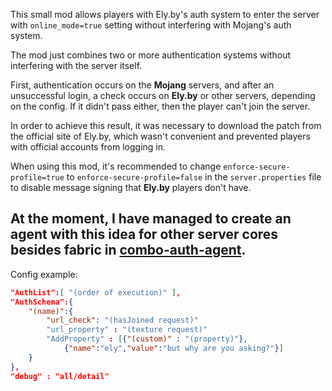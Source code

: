 This small mod allows players with Ely.by's auth system to enter the server with `online_mode=true` setting without interfering with Mojang's auth system.

The mod just combines two or more authentication systems without interfering with the server itself.

First, authentication occurs on the **Mojang** servers, and after an unsuccessful login, a check occurs on **Ely.by** or other servers, depending on the config. If it didn't pass either, then the player can't join the server.

In order to achieve this result, it was necessary to download the patch from the official site of Ely.by, which wasn't convenient and prevented players with official accounts from logging in.

When using this mod, it's recommended to change `enforce-secure-profile=true` to `enforce-secure-profile=false` in the `server.properties` file to disable message signing that **Ely.by** players don't have.

## At the moment, I have managed to create an agent with this idea for other server cores besides fabric in [combo-auth-agent](https://github.com/FIGRJA/combo-auth-agent).

Config example:
```json
"AuthList":[ "(order of execution)" ],
"AuthSchema":{
    "(name)":{
        "url_check": "(hasJoined request)"
        "url_property" : "(texture request)"
        "AddProperty" : [{"(custom)" : "(property)"},
            {"name":"ely","value":"but why are you asking?"}]
    }
},
"debug" : "all/detail"
```